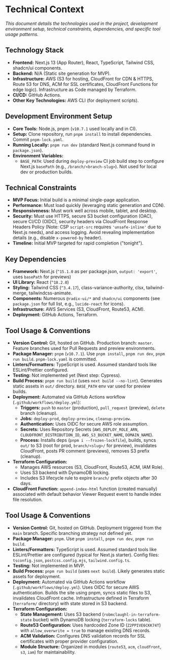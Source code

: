 # Technical Context

*This document details the technologies used in the project, development environment setup, technical constraints, dependencies, and specific tool usage patterns.*

## Technology Stack

*   **Frontend:** Next.js 13 (App Router), React, TypeScript, Tailwind CSS, shadcn/ui components.
*   **Backend:** N/A (Static site generation for MVP).
*   **Infrastructure:** AWS (S3 for hosting, CloudFront for CDN & HTTPS, Route 53 for DNS, ACM for SSL certificates, CloudFront Functions for edge logic). Infrastructure as Code managed by Terraform.
*   **CI/CD:** GitHub Actions.
*   **Other Key Technologies:** AWS CLI (for deployment scripts).

## Development Environment Setup

*   **Core Tools:** Node.js, pnpm (`v10.7.1` used locally and in CI).
*   **Setup:** Clone repository, run `pnpm install` to install dependencies. Commit `pnpm-lock.yaml`.
*   **Running Locally:** `pnpm run dev` (standard Next.js command found in `package.json`).
*   **Environment Variables:**
    *   `BASE_PATH`: Used during `deploy-preview` CI job build step to configure Next.js `basePath` (e.g., `/branch/<branch-slug>`). Not used for local dev or production builds.

## Technical Constraints

*   **MVP Focus:** Initial build is a minimal single-page application.
*   **Performance:** Must load quickly (leveraging static generation and CDN).
*   **Responsiveness:** Must work well across mobile, tablet, and desktop.
*   **Security:** Must use HTTPS, secure S3 bucket configuration (OAC), secure CI/CD (OIDC), security headers via CloudFront Response Headers Policy (Note: CSP `script-src` requires `'unsafe-inline'` due to Next.js needs), and access logging. Avoid revealing implementation details (e.g., disable `x-powered-by` header).
*   **Timeline:** Initial MVP targeted for rapid completion ("tonight").

## Key Dependencies

*   **Framework:** Next.js (`^15.1.0` as per package.json, `output: 'export'`, uses `basePath` for previews)
*   **UI Library:** React (`^18.2.0`)
*   **Styling:** Tailwind CSS (`^3.4.17`), class-variance-authority, clsx, tailwind-merge, tailwindcss-animate.
*   **Components:** Numerous `@radix-ui/*` and `shadcn/ui` components (see `package.json` for full list, e.g., `lucide-react` for icons).
*   **Infrastructure:** AWS Services (S3, CloudFront, Route53, ACM).
*   **Deployment:** GitHub Actions, Terraform.

## Tool Usage & Conventions

*   **Version Control:** Git, hosted on GitHub. Production branch: `master`. Feature branches used for Pull Requests and preview environments.
*   **Package Manager:** `pnpm` (`v10.7.1`). Use `pnpm install`, `pnpm run dev`, `pnpm run build`. `pnpm-lock.yaml` is committed.
*   **Linters/Formatters:** TypeScript is used. Assumed standard tools like ESLint/Prettier configured.
*   **Testing:** Not implemented yet (Next step: Cypress).
*   **Build Process:** `pnpm run build` (uses `next build --no-lint`). Generates static assets in `out/` directory. `BASE_PATH` env var used for preview builds.
*   **Deployment:** Automated via GitHub Actions workflow (`.github/workflows/deploy.yml`):
    *   **Triggers:** `push` to `master` (production), `pull_request` (preview), `delete` branch (cleanup).
    *   **Jobs:** `deploy-prod`, `deploy-preview`, `cleanup-preview`.
    *   **Authentication:** Uses OIDC for secure AWS role assumption.
    *   **Secrets:** Uses Repository Secrets (`AWS_DEPLOY_ROLE_ARN`, `CLOUDFRONT_DISTRIBUTION_ID`, `AWS_S3_BUCKET_NAME`, `DOMAIN_NAME`).
    *   **Process:** Installs deps (`pnpm i --frozen-lockfile`), builds, syncs `out/` to S3 (root for prod, `branch/<slug>/` for preview), invalidates CloudFront, posts PR comment (previews), removes S3 prefix (cleanup).
*   **Terraform Configuration:**
    *   Manages AWS resources (S3, CloudFront, Route53, ACM, IAM Role).
    *   Uses S3 backend with DynamoDB locking.
    *   Includes S3 lifecycle rule to expire `branch/` prefix objects after 30 days.
*   **CloudFront Function:** `append-index-html` function (created manually) associated with default behavior Viewer Request event to handle index file resolution.

## Tool Usage & Conventions

*   **Version Control:** Git, hosted on GitHub. Deployment triggered from the `main` branch. Specific branching strategy not defined yet.
*   **Package Manager:** `pnpm`. Use `pnpm install`, `pnpm run dev`, `pnpm run build`.
*   **Linters/Formatters:** TypeScript is used. Assumed standard tools like ESLint/Prettier are configured (typical for Next.js starter). Config files: `tsconfig.json`, `postcss.config.mjs`, `tailwind.config.ts`.
*   **Testing:** Not implemented in MVP.
*   **Build Process:** `pnpm run build` (uses `next build`). Likely generates static assets for deployment.
*   **Deployment:** Automated via GitHub Actions workflow (`.github/workflows/deploy.yml`). Uses OIDC for secure AWS authentication. Builds the site using pnpm, syncs static files to S3, invalidates CloudFront cache. Infrastructure defined in Terraform (`terraform/` directory) with state stored in S3 backend.
*   **Terraform Configuration:**
    *   **State Management:** Uses S3 backend (`robmclaughl-in-terraform-state` bucket) with DynamoDB locking (`terraform-locks` table).
    *   **Route53 Configuration:** Uses hardcoded Zone ID (`Z2PPIVE6CKK74T`) with `allow_overwrite = true` to manage existing DNS records.
    *   **ACM Validation:** Configures DNS validation records for SSL certificates with proper provider configuration.
    *   **Module Structure:** Organized in modules (`route53`, `acm`, `cloudfront`, `s3`, `iam`) for maintainability. 